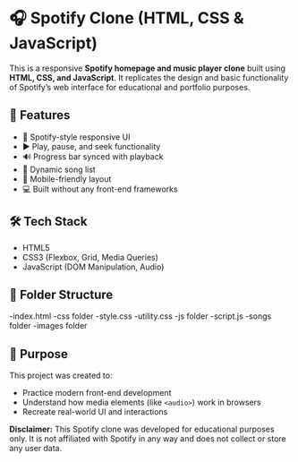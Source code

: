 # 🎧 Spotify Clone (HTML, CSS & JavaScript)

This is a responsive **Spotify homepage and music player clone** built using **HTML, CSS, and JavaScript**. It replicates the design and basic functionality of Spotify’s web interface for educational and portfolio purposes.

## 🚀 Features

- 🎨 Spotify-style responsive UI
- ▶️ Play, pause, and seek functionality
- 🔊 Progress bar synced with playback
- 🎵 Dynamic song list
- 📱 Mobile-friendly layout
- 💻 Built without any front-end frameworks

## 🛠️ Tech Stack

- HTML5
- CSS3 (Flexbox, Grid, Media Queries)
- JavaScript (DOM Manipulation, Audio)

## 📁 Folder Structure
-index.html
-css folder
   -style.css
   -utility.css
-js folder
  -script.js
-songs folder
-images folder

## 🎯 Purpose

This project was created to:

- Practice modern front-end development
- Understand how media elements (like `<audio>`) work in browsers
- Recreate real-world UI and interactions
   
**Disclaimer:** This Spotify clone was developed for educational purposes only. It is not affiliated with Spotify in any way and does not collect or store any user data.
